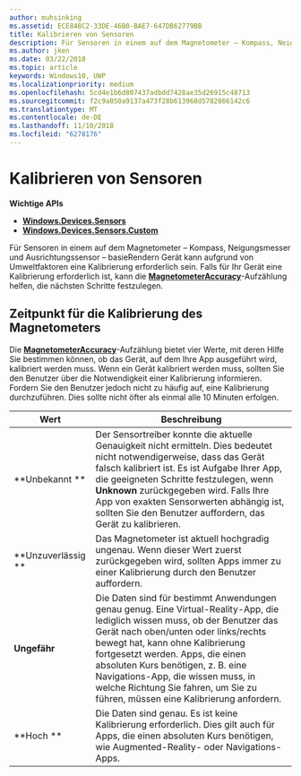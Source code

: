 ```yaml
---
author: muhsinking
ms.assetid: ECE848C2-33DE-46B0-BAE7-647DB62779BB
title: Kalibrieren von Sensoren
description: Für Sensoren in einem auf dem Magnetometer – Kompass, Neigungsmesser und Ausrichtungssensor – basieRendern Gerät kann aufgrund von Umweltfaktoren eine Kalibrierung erforderlich sein.
ms.author: jken
ms.date: 03/22/2018
ms.topic: article
keywords: Windows10, UWP
ms.localizationpriority: medium
ms.openlocfilehash: 5cd4e1b6d807437adbdd7428ae35d26915c48713
ms.sourcegitcommit: f2c9a050a9137a473f28b613968d5782866142c6
ms.translationtype: MT
ms.contentlocale: de-DE
ms.lasthandoff: 11/10/2018
ms.locfileid: "6278176"
---
```

# <a name="calibrate-sensors"></a>Kalibrieren von Sensoren


**Wichtige APIs**

-   [**Windows.Devices.Sensors**](https://msdn.microsoft.com/library/windows/apps/BR206408)
-   [**Windows.Devices.Sensors.Custom**](https://msdn.microsoft.com/library/windows/apps/Dn895032)

Für Sensoren in einem auf dem Magnetometer – Kompass, Neigungsmesser und Ausrichtungssensor – basieRendern Gerät kann aufgrund von Umweltfaktoren eine Kalibrierung erforderlich sein. Falls für Ihr Gerät eine Kalibrierung erforderlich ist, kann die [**MagnetometerAccuracy**](https://msdn.microsoft.com/library/windows/apps/Dn297552)-Aufzählung helfen, die nächsten Schritte festzulegen.

## <a name="when-to-calibrate-the-magnetometer"></a>Zeitpunkt für die Kalibrierung des Magnetometers

Die [**MagnetometerAccuracy**](https://msdn.microsoft.com/library/windows/apps/Dn297552)-Aufzählung bietet vier Werte, mit deren Hilfe Sie bestimmen können, ob das Gerät, auf dem Ihre App ausgeführt wird, kalibriert werden muss. Wenn ein Gerät kalibriert werden muss, sollten Sie den Benutzer über die Notwendigkeit einer Kalibrierung informieren. Fordern Sie den Benutzer jedoch nicht zu häufig auf, eine Kalibrierung durchzuführen. Dies sollte nicht öfter als einmal alle 10 Minuten erfolgen.

| Wert           | Beschreibung    |
| ----------------- | ------------------- |
| **Unbekannt **     | Der Sensortreiber konnte die aktuelle Genauigkeit nicht ermitteln. Dies bedeutet nicht notwendigerweise, dass das Gerät falsch kalibriert ist. Es ist Aufgabe Ihrer App, die geeigneten Schritte festzulegen, wenn **Unknown** zurückgegeben wird. Falls Ihre App von exakten Sensorwerten abhängig ist, sollten Sie den Benutzer auffordern, das Gerät zu kalibrieren. |
| **Unzuverlässig  **  | Das Magnetometer ist aktuell hochgradig ungenau. Wenn dieser Wert zuerst zurückgegeben wird, sollten Apps immer zu einer Kalibrierung durch den Benutzer auffordern. |
| **Ungefähr** | Die Daten sind für bestimmt Anwendungen genau genug. Eine Virtual-Reality-App, die lediglich wissen muss, ob der Benutzer das Gerät nach oben/unten oder links/rechts bewegt hat, kann ohne Kalibrierung fortgesetzt werden. Apps, die einen absoluten Kurs benötigen, z. B. eine Navigations-App, die wissen muss, in welche Richtung Sie fahren, um Sie zu führen, müssen eine Kalibrierung anfordern. |
| **Hoch **        | Die Daten sind genau. Es ist keine Kalibrierung erforderlich. Dies gilt auch für Apps, die einen absoluten Kurs benötigen, wie Augmented-Reality- oder Navigations-Apps. |